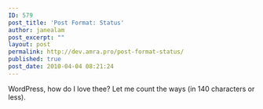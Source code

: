 ```yaml
---
ID: 579
post_title: 'Post Format: Status'
author: janealam
post_excerpt: ""
layout: post
permalink: http://dev.amra.pro/post-format-status/
published: true
post_date: 2010-04-04 08:21:24
---
```

WordPress, how do I love thee? Let me count the ways (in 140 characters or less).